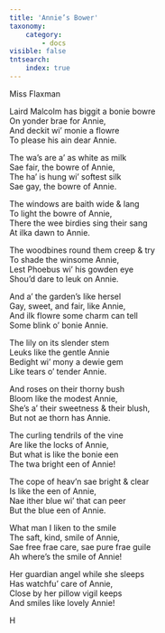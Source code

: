 ```yaml
---
title: 'Annie’s Bower'
taxonomy:
    category:
        - docs
visible: false
tntsearch:
    index: true
---
```


<div class="author">Miss Flaxman</div>

Laird Malcolm has biggit a bonie bowre  
On yonder brae for Annie,  
And deckit wi’ monie a flowre  
To please his ain dear Annie.

The wa’s are a’ as white as milk  
Sae fair, the bowre of Annie,  
The ha’ is hung wi’ softest silk  
Sae gay, the bowre of Annie.

The windows are baith wide & lang  
To light the bowre of Annie,  
There the wee birdies sing their sang  
At ilka dawn to Annie.  

The woodbines round them creep & try  
To shade the winsome Annie,  
Lest Phoebus wi’ his gowden eye  
Shou’d dare to leuk on Annie.  

And a’ the garden’s like hersel  
Gay, sweet, and fair, like Annie,  
And ilk flowre some charm can tell  
Some blink o’ bonie Annie.

The lily on its slender stem  
Leuks like the gentle Annie  
Bedight wi’ mony a dewie gem  
Like tears o’ tender Annie.  

And roses on their thorny bush  
Bloom like the modest Annie,  
She’s a’ their sweetness & their blush,  
But not ae thorn has Annie.  

The curling tendrils of the vine  
Are like the locks of Annie,  
But what is like the bonie een  
The twa bright een of Annie!  

The cope of heav’n sae bright & clear  
Is like the een of Annie,  
Nae ither blue wi’ that can peer  
But the blue een of Annie.  

What man I liken to the smile  
The saft, kind, smile of Annie,  
Sae free frae care, sae pure frae guile  
Ah where’s the smile of Annie!

Her guardian angel while she sleeps  
Has watchfu’ care of Annie,  
Close by her pillow vigil keeps  
And smiles like lovely Annie!

H